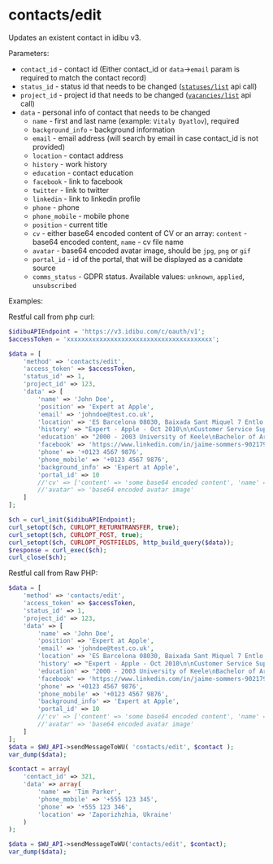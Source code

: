contacts/edit
===

Updates an existent contact in idibu v3.

Parameters:
 * `contact_id` - contact id (Either contact_id or `data`->`email` param is required to match the contact record)
 * `status_id` - status id that needs to be changed ([`statuses/list`](https://github.com/oneworldmarket/idibu-v3-api/blob/master/stuff/REST/Statuses/list.md) api call)
 * `project_id` - project id that needs to be changed ([`vacancies/list`](https://github.com/oneworldmarket/idibu-v3-api/blob/master/stuff/REST/Vacancies/list.md) api call)
 * `data` - personal info of contact that needs to be changed
   * `name` - first and last name (example: `Vitaly Dyatlov`), required
   * `background_info` - background information
   * `email` - email address (will search by email in case contact_id is not provided)
   * `location` - contact address
   * `history` - work history
   * `education` - contact education
   * `facebook` - link to facebook
   * `twitter` - link to twitter
   * `linkedin` - link to linkedin profile
   * `phone` - phone
   * `phone_mobile` - mobile phone
   * `position` - current title
   * `cv` - either base64 encoded content of CV or an array: `content` - base64 encoded content, `name` - cv file name
   * `avatar` - base64 encoded avatar image, should be `jpg`, `png` or `gif`
   * `portal_id` - id of the portal, that will be displayed as a canidate source
   * `comms_status` - GDPR status. Available values: `unknown`, `applied`, `unsubscribed`

Examples:

Restful call from php curl:

```php
$idibuAPIEndpoint = 'https://v3.idibu.com/c/oauth/v1';
$accessToken = 'xxxxxxxxxxxxxxxxxxxxxxxxxxxxxxxxxxxxxxxx';

$data = [
    'method' => 'contacts/edit',
    'access_token' => $accessToken,
    'status_id' => 1,
    'project_id' => 123,
    'data' => [
        'name' => 'John Doe',
        'position' => 'Expert at Apple',
        'email' => 'johndoe@test.co.uk',
        'location' => 'ES Barcelona 08030, Baixada Sant Miquel 7 Entlo 3',
        'history' => "Expert - Apple - Oct 2010\n\nCustomer Service Support/Administration - from Jan 2010 to Aug 2010",
        'education' => "2000 - 2003 University of Keele\nBachelor of Arts\n\n1998 - 2000 Keele College of F.E.\nBTECin Media\n\n1993 - 1998 King Charles School\n9 GCSE's Grades",
        'facebook' => 'https://www.linkedin.com/in/jaime-sommers-902179a7/',
        'phone' => '+0123 4567 9876',
        'phone_mobile' => '+0123 4567 9876',
        'background_info' => 'Expert at Apple',
        'portal_id' => 10
        //'cv' => ['content' => 'some base64 encoded content', 'name' => 'JohnDoe.pdf'],
        //'avatar' => 'base64 encoded avatar image'
    ]
];

$ch = curl_init($idibuAPIEndpoint);
curl_setopt($ch, CURLOPT_RETURNTRANSFER, true);
curl_setopt($ch, CURLOPT_POST, true);
curl_setopt($ch, CURLOPT_POSTFIELDS, http_build_query($data));
$response = curl_exec($ch);
curl_close($ch);
```


Restful call from Raw PHP:
```php
$data = [
    'method' => 'contacts/edit',
    'access_token' => $accessToken,
    'status_id' => 1,
    'project_id' => 123,
    'data' => [
        'name' => 'John Doe',
        'position' => 'Expert at Apple',
        'email' => 'johndoe@test.co.uk',
        'location' => 'ES Barcelona 08030, Baixada Sant Miquel 7 Entlo 3',
        'history' => "Expert - Apple - Oct 2010\n\nCustomer Service Support/Administration - from Jan 2010 to Aug 2010",
        'education' => "2000 - 2003 University of Keele\nBachelor of Arts\n\n1998 - 2000 Keele College of F.E.\nBTECin Media\n\n1993 - 1998 King Charles School\n9 GCSE's Grades",
        'facebook' => 'https://www.linkedin.com/in/jaime-sommers-902179a7/',
        'phone' => '+0123 4567 9876',
        'phone_mobile' => '+0123 4567 9876',
        'background_info' => 'Expert at Apple',
        'portal_id' => 10
        //'cv' => ['content' => 'some base64 encoded content', 'name' => 'JohnDoe.pdf'],
        //'avatar' => 'base64 encoded avatar image'
    ]
];
$data = $WU_API->sendMessageToWU( 'contacts/edit', $contact );
var_dump($data);
```

```php
$contact = array(
	'contact_id' => 321,
	'data' => array(
		'name' => 'Tim Parker',
		'phone_mobile' => '+555 123 345',
		'phone' => '+555 123 346',
		'location' => 'Zaporizhzhia, Ukraine'
	)
);

$data = $WU_API->sendMessageToWU('contacts/edit', $contact);
var_dump($data);
```

